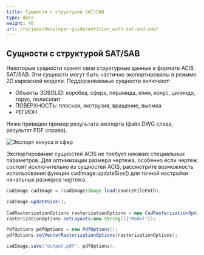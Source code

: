 ```yaml
---
title: Сущности с структурой SAT/SAB
type: docs
weight: 40
url: /ru/java/developer-guide/entities_with-sat-and-sab/
---
```


## **Сущности с структурой SAT/SAB**

Некоторые сущности хранят свои структурные данные в формате ACIS SAT/SAB. Эти сущности могут быть частично экспортированы в режиме 2D каркасной модели. Поддерживаемые сущности включают:

*	Объекты 3DSOLID: коробка, сфера, пирамида, клин, конус, цилиндр, торус, полисолит
*	ПОВЕРХНОСТЬ: плоская, экструзия, вращение, выемка
*	РЕГИОН

Ниже приведен пример результата экспорта (файл DWG слева, результат PDF справа).

![Экспорт конуса и сфер](/cad/_assets/guide/coneAndSpheres.png)

Экспортирование сущностей ACIS не требует никаких специальных параметров. Для оптимизации размера чертежа, особенно если чертеж состоит исключительно из сущностей ACIS, рассмотрите возможность использования функции cadImage.updateSize() для точной настройки начальных размеров чертежа.

```java
CadImage cadImage = (CadImage)Image.load(sourceFilePath);

cadImage.updateSize();
	
CadRasterizationOptions rasterizationOptions = new CadRasterizationOptions();
rasterizationOptions.setLayouts(new String[]{"Model"});

PdfOptions pdfOptions = new PdfOptions();
pdfOptions.setVectorRasterizationOptions(rasterizationOptions);

cadImage.save("output.pdf", pdfOptions);
```
